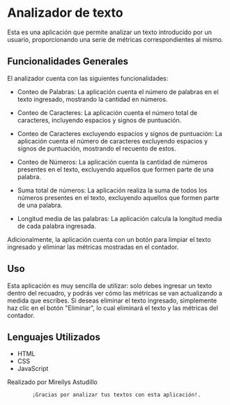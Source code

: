 # Analizador de texto
Esta es una aplicación que permite analizar un texto introducido por un usuario, proporcionando una serie de métricas correspondientes al mismo.

## Funcionalidades Generales
El analizador cuenta con las siguientes funcionalidades:

- Conteo de Palabras:
La aplicación cuenta el número de palabras en el texto ingresado, mostrando la cantidad en números.

- Conteo de Caracteres:
La aplicación cuenta el número total de caracteres, incluyendo espacios y signos de puntuación.

- Conteo de Caracteres excluyendo espacios y signos de puntuación:
La aplicación cuenta el número de caracteres excluyendo espacios y signos de puntuación, mostrando el recuento de estos.

- Conteo de Números:
La aplicación cuenta la cantidad de números presentes en el texto, excluyendo aquellos que formen parte de una palabra.

- Suma total de números:
La aplicación realiza la suma de todos los números presentes en el texto, excluyendo aquellos que formen parte de una palabra.

- Longitud media de las palabras:
La aplicación calcula la longitud media de cada palabra ingresada.

Adicionalmente, la aplicación cuenta con un botón para limpiar el texto ingresado y eliminar las métricas mostradas en el contador.

## Uso
Esta aplicación es muy sencilla de utilizar: solo debes ingresar un texto dentro del recuadro, y podrás ver cómo las métricas se van actualizando a medida que escribes. Si deseas eliminar el texto ingresado, simplemente haz clic en el botón "Eliminar", lo cual eliminará el texto y las métricas del contador.

## Lenguajes Utilizados
- HTML
- CSS
- JavaScript

Realizado por Mireilys Astudillo

            ¡Gracias por analizar tus textos con esta aplicación!.
